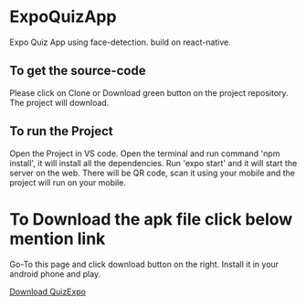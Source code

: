 # ExpoQuizApp

Expo Quiz App using face-detection. build on react-native.

## To get the source-code

Please click on Clone or Download green button on the project repository.
The project will download.

## To run the Project

Open the Project in VS code.
Open the terminal and run command 'npm install', it will install all the dependencies.
Run 'expo start' and it will start the server on the web. There will be QR code, scan it using your mobile and the project will run on your mobile.

# To Download the apk file click below mention link

Go-To this page and click download button on the right. Install it in your android phone and play.

[Download QuizExpo](https://expo.io/builds/7cdd55b3-e1c2-4bcf-a10a-ae0fa0ac1ae4/)
